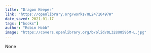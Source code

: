 ```yaml
---
title: "Dragon Keeper"
link: "https://openlibrary.org/works/OL24710497W"
date_saved: 2021-01-17
tags: ["books"]
author: "Robin Hobb"
image: "https://covers.openlibrary.org/b/olid/OL32800595M-L.jpg"
---
```


None
